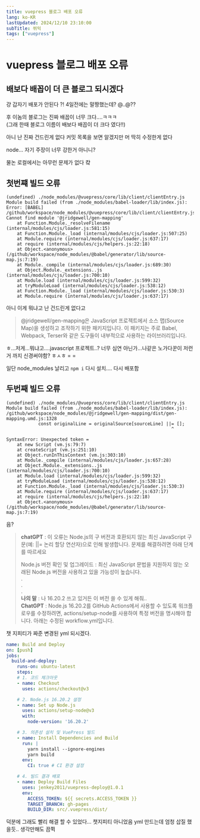 ```yaml
---
title: vuepress 블로그 배포 오류
lang: ko-KR
lastUpdated: 2024/12/10 23:10:00
subTitle: 쒸익
tags: ["vuepress"]
---
```


# vuepress 블로그 배포 오류

## 배보다 배꼽이 더 큰 블로그 되시겠다

걍 갑자기 배포가 안된다 ?! 4일전에는 말짱했는데? @..@??

후 이놈의 블로그는 진짜 배꼽이 너무 크다....ㅋㅋㅋ  
(그래 한때 블로그 이름이 배보다 배꼽이 더 크다 였다!!)

아니 난 진짜 건드린게 없다 커밋 목록을 보면 알겠지만 머 딱히 수정한게 없다 

node... 자기 주장이 너무 강한거 아니니? 

물논 로컬에서는 아무런 문제가 없다 컄 

## 첫번쨰 빌드 오류
```
(undefined) ./node_modules/@vuepress/core/lib/client/clientEntry.js
Module build failed (from ./node_modules/babel-loader/lib/index.js):
Error: [BABEL] /github/workspace/node_modules/@vuepress/core/lib/client/clientEntry.js: Cannot find module '@jridgewell/gen-mapping'
    at Function.Module._resolveFilename (internal/modules/cjs/loader.js:581:15)
    at Function.Module._load (internal/modules/cjs/loader.js:507:25)
    at Module.require (internal/modules/cjs/loader.js:637:17)
    at require (internal/modules/cjs/helpers.js:22:18)
    at Object.<anonymous> (/github/workspace/node_modules/@babel/generator/lib/source-map.js:7:19)
    at Module._compile (internal/modules/cjs/loader.js:689:30)
    at Object.Module._extensions..js (internal/modules/cjs/loader.js:700:10)
    at Module.load (internal/modules/cjs/loader.js:599:32)
    at tryModuleLoad (internal/modules/cjs/loader.js:538:12)
    at Function.Module._load (internal/modules/cjs/loader.js:530:3)
    at Module.require (internal/modules/cjs/loader.js:637:17)
```

아니 이게 뭐냐고 난 건드린게 없다고 

> @jridgewell/gen-mapping은 JavaScript 프로젝트에서 소스 맵(Source Map)을 생성하고 조작하기 위한 패키지입니다. 이 패키지는 주로 Babel, Webpack, Terser와 같은 도구들이 내부적으로 사용하는 라이브러리입니다.

ㅎ...저게...뭐냐고....javascript 프로젝트..? 너무 심연 아닌가...나같은 노가다꾼이 저런거 까지 신경써야함? ㅎㅅㅎ = = 

일단 node_modules 날리고 `npm i` 다시 설치.... 다시 배포함

## 두번째 빌드 오류

```
(undefined) ./node_modules/@vuepress/core/lib/client/clientEntry.js
Module build failed (from ./node_modules/babel-loader/lib/index.js):
/github/workspace/node_modules/@jridgewell/gen-mapping/dist/gen-mapping.umd.js:1328
            const originalLine = originalSource[sourceLine] ||= [];
                                                              ^

SyntaxError: Unexpected token =
    at new Script (vm.js:79:7)
    at createScript (vm.js:251:10)
    at Object.runInThisContext (vm.js:303:10)
    at Module._compile (internal/modules/cjs/loader.js:657:28)
    at Object.Module._extensions..js (internal/modules/cjs/loader.js:700:10)
    at Module.load (internal/modules/cjs/loader.js:599:32)
    at tryModuleLoad (internal/modules/cjs/loader.js:538:12)
    at Function.Module._load (internal/modules/cjs/loader.js:530:3)
    at Module.require (internal/modules/cjs/loader.js:637:17)
    at require (internal/modules/cjs/helpers.js:22:18)
    at Object.<anonymous> (/github/workspace/node_modules/@babel/generator/lib/source-map.js:7:19)
```
음? 

> **chatGPT** : 이 오류는 Node.js의 구 버전과 호환되지 않는 최신 JavaScript 구문(예: ||= 논리 할당 연산자)으로 인해 발생합니다. 문제를 해결하려면 아래 단계를 따르세요  
>   
> Node.js 버전 확인 및 업그레이드  :  최신 JavaScript 문법을 지원하지 않는 오래된 Node.js 버전을 사용하고 있을 가능성이 높습니다.  
> .  
> .  
> .  
> **나의 말** : 나 16.20.2 쓰고 있거든 이 버전 쓸 수 있게 해줘..  
> **ChatGPT** : Node.js 16.20.2를 GitHub Actions에서 사용할 수 있도록 워크플로우를 수정하려면, actions/setup-node를 사용하여 특정 버전을 명시해야 합니다. 아래는 수정된 workflow.yml입니다.

챗 지피티가 짜준 변경된 yml 되시겠다.

```yml
name: Build and Deploy
on: [push]
jobs:
  build-and-deploy:
    runs-on: ubuntu-latest
    steps:
    # 1. 코드 체크아웃
    - name: Checkout
      uses: actions/checkout@v3

    # 2. Node.js 16.20.2 설정
    - name: Set up Node.js
      uses: actions/setup-node@v3
      with:
        node-version: '16.20.2'

    # 3. 의존성 설치 및 VuePress 빌드
    - name: Install Dependencies and Build
      run: |
        yarn install --ignore-engines
        yarn build
      env:
        CI: true # CI 환경 설정

    # 4. 빌드 결과 배포
    - name: Deploy Build Files
      uses: jenkey2011/vuepress-deploy@1.0.1
      env:
        ACCESS_TOKEN: ${{ secrets.ACCESS_TOKEN }}
        TARGET_BRANCH: gh-pages
        BUILD_DIR: src/.vuepress/dist/
```

덕분에 그래도 빨리 해결 할 수 있었다... 챗지피티 아니었음 yml 만드는데 엄청 삽질 했을듯.. 생각만해도 끔쮝